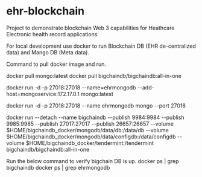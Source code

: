 # ehr-blockchain

Project to demonstrate blockchain Web 3 capabilities for Heathcare Electronic health record applications.

For local development use docker to run Blockchain DB (EHR de-centralized data) and Mango DB (Meta data).

Command to pull docker image and run.

docker pull mongo:latest
docker pull bigchaindb/bigchaindb:all-in-one

docker run -d -p 27018:27018 --name=ehrmongodb --add-host=mongoservice:172.17.0.1 mongo:latest

docker run -d -p 27018:27018 --name ehrmongodb mongo --port 27018

docker run --detach --name bigchaindb --publish 9984:9984 --publish 9985:9985 --publish 27017:27017 --publish 26657:26657
--volume $HOME/bigchaindb_docker/mongodb/data/db:/data/db
--volume $HOME/bigchaindb_docker/mongodb/data/configdb:/data/configdb
--volume $HOME/bigchaindb_docker/tendermint:/tendermint
bigchaindb/bigchaindb:all-in-one


Run the below command to verify bigchain DB is up.
docker ps | grep bigchaindb
docker ps | grep ehrmongodb

